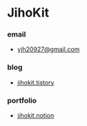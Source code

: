 # JihoKit

### email<br/>
* yjh20927@gmail.com<br/>
### blog<br/>
* [jihokit.tistory](https://jihokit.tistory.com)<br/>
### portfolio<br/>
* [jihokit.notion](https://adventurous-fig-a8f.notion.site/iOS-Sprout-73ccfcc8d70946dab41dfce9a60c58e0)
